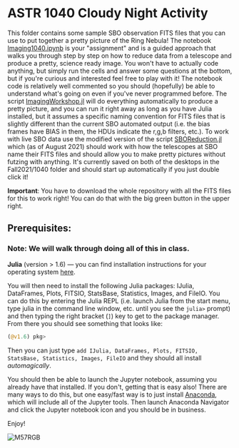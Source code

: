 # ASTR 1040 Cloudy Night Activity

This folder contains some sample SBO observation FITS files that you can use to put together a pretty picture of the Ring Nebula! The notebook [Imaging1040.ipynb](Imaging1040.ipynb) is your "assignment" and is a guided approach that walks you through step by step on how to reduce data from a telescope and produce a pretty, science ready image. You won't have to actually code anything, but simply run the cells and answer some questions at the bottom, but if you're curious and interested feel free to play with it! The notebook code is relatively well commented so you should (hopefully) be able to understand what's going on even if you've never programmed before. The script [ImagingWorkshop.jl](ImagingWorkshop.jl) will do everything automatically to produce a pretty picture, and you can run it right away as long as you have Julia installed, but it assumes a specific naming convention for FITS files that is slightly different than the current SBO automated output (i.e. the bias frames have BIAS in them, the HDUs indicate the r,g,b filters, etc.). To work with live SBO data use the modified version of the script [SBOReduction.jl](SBOReduction.jl) which (as of August 2021) should work with how the telescopes at SBO name their FITS files and should allow you to make pretty pictures without futzing with anything. It's currently saved on both of the desktops in the Fall2021/1040 folder and should start up automatically if you just double click it!

**Important**: You have to download the whole repository with all the FITS files for this to work right! You can do that with the big green button in the upper right.

## Prerequisites:

### Note: We will walk through doing all of this in class.

**Julia** (version > 1.6) &mdash; you can find installation instructions for your operating system [here](https://julialang.org/downloads/).

You will then need to install the following Julia packages: IJulia, DataFrames, Plots, FITSIO, StatsBase, Statistics, Images, and FileIO. You can do this by entering the Julia REPL (i.e. launch Julia from the start menu, type julia in the command line window, etc. until you see the `julia>` prompt) and then typing the right bracket (`]`) key to get to the package manager. From there you should see something that looks like:

```julia
(@v1.6) pkg>
```

Then you can just type `add IJulia, DataFrames, Plots, FITSIO, StatsBase, Statistics, Images, FileIO` and they should all install *automagically*.

You should then be able to launch the Jupyter notebook, assuming you already have that installed. If you don't, getting that is easy also! There are many ways to do this, but one easy/fast way is to just install [Anaconda](https://www.anaconda.com/download/), which will include all of the Jupyter tools. Then launch Anaconda Navigator and click the Jupyter notebook icon and you should be in business.

Enjoy!

![M57RGB](M57RGB.png)
